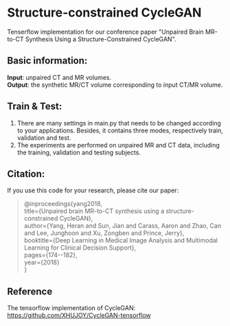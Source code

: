 # Structure-constrained CycleGAN

Tenserflow implementation for our conference paper "Unpaired Brain MR-to-CT Synthesis Using a Structure-Constrained CycleGAN".

## Basic information:
**Input**: unpaired CT and MR volumes. <br>
**Output**: the synthetic MR/CT volume corresponding to input CT/MR volume.


## Train & Test:
1. There are many settings in main.py that needs to be changed according to your applications. Besides, it contains three modes, respectively train, validation and test. <br>
2. The experiments are performed on unpaired MR and CT data, including the training, validation and testing subjects.


## Citation:
If you use this code for your research, please cite our paper:
> @inproceedings{yang2018, 
> <br> title={Unpaired brain MR-to-CT synthesis using a structure-constrained CycleGAN}, 
> <br> author={Yang, Heran and Sun, Jian and Carass, Aaron and Zhao, Can and Lee, Junghoon and Xu, Zongben and Prince, Jerry},
> <br> booktitle={Deep Learning in Medical Image Analysis and Multimodal Learning for Clinical Decision Support},
> <br> pages={174--182},
> <br> year={2018}
> <br>}


## Reference
The tensorflow implementation of CycleGAN: https://github.com/XHUJOY/CycleGAN-tensorflow
